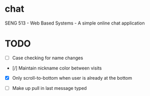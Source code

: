 # chat
SENG 513 - Web Based Systems - A simple online chat application

# TODO
- [ ] Case checking for name changes
- [/] Maintain nickname color between visits
- [x] Only scroll-to-bottom when user is already at the bottom
- [ ] Make up pull in last message typed

